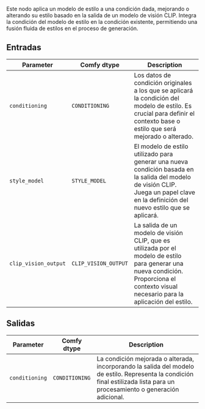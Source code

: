 Este nodo aplica un modelo de estilo a una condición dada, mejorando o alterando su estilo basado en la salida de un modelo de visión CLIP. Integra la condición del modelo de estilo en la condición existente, permitiendo una fusión fluida de estilos en el proceso de generación.

## Entradas

| Parameter             | Comfy dtype          | Description |
|-----------------------|-----------------------|-------------|
| `conditioning`        | `CONDITIONING`       | Los datos de condición originales a los que se aplicará la condición del modelo de estilo. Es crucial para definir el contexto base o estilo que será mejorado o alterado. |
| `style_model`         | `STYLE_MODEL`        | El modelo de estilo utilizado para generar una nueva condición basada en la salida del modelo de visión CLIP. Juega un papel clave en la definición del nuevo estilo que se aplicará. |
| `clip_vision_output`  | `CLIP_VISION_OUTPUT` | La salida de un modelo de visión CLIP, que es utilizada por el modelo de estilo para generar una nueva condición. Proporciona el contexto visual necesario para la aplicación del estilo. |

## Salidas

| Parameter            | Comfy dtype           | Description |
|----------------------|-----------------------|-------------|
| `conditioning`       | `CONDITIONING`        | La condición mejorada o alterada, incorporando la salida del modelo de estilo. Representa la condición final estilizada lista para un procesamiento o generación adicional. |
